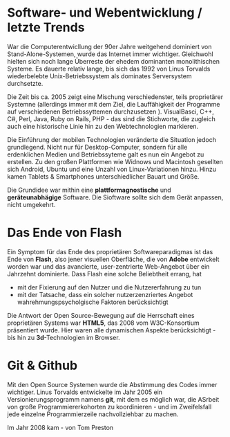 # Software-  und Webentwicklung / letzte Trends

War die Computerentwicllung der 90er Jahre weitgehend dominiert von Stand-Alone-Systemen, wurde das Internet immer wichtiger.
Gleichwohl hielten sich noch lange Überreste der ehedem dominanten monolithischen Systeme. Es dauerte relativ lange, bis sich das 1992 von Linus Torvalds wiederbelebte Unix-Betriebssystem als dominates Serversystem durchsetzte.

Die Zeit bis ca. 2005 zeigt eine Mischung verschiedenster, teils proprietärer Systemne (allerdings immer mit dem Ziel, die Lauffähigkeit der Programme auf verschiedenen Betriebssyttemen durchzusetzen ).
VisualBasci, C++, C#, Perl, Java, Ruby on Rails, PHP - das sind die Stichworte, die zugleich auch eine historische Linie hin zu den Webtechnologien markieren.

Die Einführung der mobilen Technologien veränderte die Situation jedoch grundlegend.
Nicht nur für Desktop-Computer, sondern für alle erdenklichen Medien und Betriebssyteme galt es nun ein Angebot zu erstellen. Zu den großen Plattformen wie Widnows und Macintosh gesellten sich Android, Ubuntu und eine Unzahl von Linux-Variationen hinzu. 
Hinzu kamen Tablets & Smartphones unterschiedlicher Bauart und Größe.

Die Grundidee war mithin eine **plattformagnostische** und **geräteunabhägige** Software. Die Sioftware sollte sich dem Gerät anpassen, nicht umgekehrt.

# Das Ende von Flash

Ein Symptom für das Ende des proprietären Softwareparadigmas ist das Ende von **Flash**, also jener visuellen Oberfläche, die von **Adobe** entwickelt worden war und das avancierte, user-zentrierte Web-Angebot über ein Jahrzehnt dominierte. Dass Flash eine solche Beliebtheit errang, hat 

+ mit der Fixierung auf den Nutzer und die Nutzererfahrung zu tun
+ mit der Tatsache, dass ein solcher nutzerzenzriertes Angebot wahrehmungspsycholgische Faktoren berücksichtigt

Die Antwort der Open Source-Bewegung auf die Herrschaft eines proprietären Systems war **HTML5**, das 2008 vom W3C-Konsortium präsentiert wurde. Hier waren alle dynamischen Aspekte berücksichtigt - bis hin zu **3d**-Technologien im Browser. 


# Git & Github

Mit den Open Source Systemen wurde die Abstimmung des Codes immer wichtiger. Linus Torvalds entwickelte im Jahr 2005 ein Versionierungsprogramm namens **git**, mit dem es möglich war, die ASrbeit von große Programmiererkohorten zu koordinieren - und im Zweifelsfall jede einzelne Programmierzeile nachvollziehbar zu machen.

Im Jahr 2008 kam - von Tom Preston 





